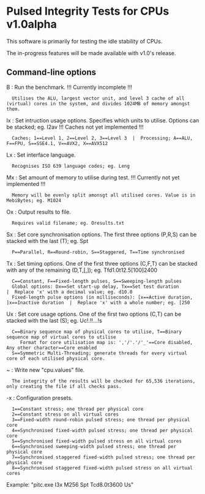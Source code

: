 # Pulsed Integrity Tests for CPUs v1.0alpha


This software is primarily for testing the idle stability of CPUs.


The in-progress features will be made available with v1.0's release.


Command-line options
--------------------
 B  : Run the benchmark. !!! Currently incomplete !!!
 
      Utilises the ALU, largest vector unit, and level 3 cache of all (virtual) cores in the system, and divides 1024MB of memory amongst them.      
 Ix : Set intruction usage options. Specifies which units to utilise. Options can be stacked; eg. I2av !!! Caches not yet implemented !!!
 
      Caches; 1==Level 1, 2==Level 2, 3==Level 3  |  Processing; A==ALU, F==FPU, S==SSE4.1, V==AVX2, X==AVX512      
 Lx : Set interface language.
 
      Recognises ISO 639 language codes; eg. Leng
 Mx : Set amount of memory to utilise during test. !!! Currently not yet implemented !!!
 
      Memory will be evenly split amonsgt all utilised cores. Value is in MebiBytes; eg. M1024      
 Ox : Output results to file.
 
      Requires valid filename; eg. Oresults.txt      
 Sx : Set core synchronisation options. The first three options (P,R,S) can be stacked with the last (T); eg. Spt
 
      P==Parallel, R==Round-robin, S==Staggered, T==Time synchronised      
 Tx : Set timing options. One of the first three options (C,F,T) can be stacked with any of the remaining (D,T,[,]); eg. Tfd1.0t12.5[100]2400
 
      C==Constant, F==Fixed-length pulses, S==Sweeping-length pulses      
      Global options: Dx==Set start-up delay, Tx==Set test duration                             |  Replace 'x' with a decimal value; eg. d10.0      
      Fixed-length pulse options (in milliseconds): [x==Active duration, ]x==Inactive duration  |  Replace 'x' with a whole number; eg. [250      
 Ux : Set core usage options. One of the first two options (C,T) can be stacked with the last (S); eg. Uc!.!!...!s
 
      C==Binary sequence map of physical cores to utilise, T==Binary sequence map of virtual cores to utilise      
         Format for core utilisation map is: ','/'.'/'_'==Core disabled, Any other character==Core enabled         
      S==Symmetric Multi-Threading; generate threads for every virtual core of each utilised physical core.      
 ~  : Write new "cpu.values" file.
 
      The integrity of the results will be checked for 65,536 iterations, only creating the file if all checks pass.      
 -x : Configuration presets.
 
      1==Constant stress; one thread per physical core      
      2==Constant stress on all virtual cores      
      3==Fixed-width round-robin pulsed stress; one thread per physical core      
      4==Synchronised fixed-width pulsed stress; one thread per physical core      
      5==Synchronised fixed-width pulsed stress on all virtual cores      
      6==Synchronised sweeping-width pulsed stress; one thread per physical core      
      7==Synchronised staggered fixed-width pulsed stress; one thread per physical core      
      8==Synchronised staggered fixed-width pulsed stress on all virtual cores


Example: "pitc.exe I3x M256 Spt Tcd8.0t3600 Us"
